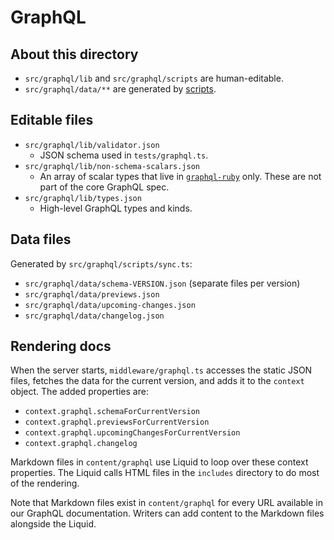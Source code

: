 # GraphQL

## About this directory

* `src/graphql/lib` and `src/graphql/scripts` are human-editable.
* `src/graphql/data/**` are generated by [scripts](./scripts).

## Editable files

* `src/graphql/lib/validator.json`
  - JSON schema used in `tests/graphql.ts`.
* `src/graphql/lib/non-schema-scalars.json`
  - An array of scalar types that live in [`graphql-ruby`](https://github.com/rmosolgo/graphql-ruby/tree/356d9d369e444423bf06cab3dc767ec75fbc6745/lib/graphql/types) only. These are
  not part of the core GraphQL spec.
* `src/graphql/lib/types.json`
  - High-level GraphQL types and kinds.

## Data files

Generated by `src/graphql/scripts/sync.ts`:

* `src/graphql/data/schema-VERSION.json` (separate files per version)
* `src/graphql/data/previews.json`
* `src/graphql/data/upcoming-changes.json`
* `src/graphql/data/changelog.json`

## Rendering docs

When the server starts, `middleware/graphql.ts` accesses the static JSON files, fetches the data for the current version, and adds it to the `context` object. The added properties are:

* `context.graphql.schemaForCurrentVersion`
* `context.graphql.previewsForCurrentVersion`
* `context.graphql.upcomingChangesForCurrentVersion`
* `context.graphql.changelog`

Markdown files in `content/graphql` use Liquid to loop over these context properties. The Liquid calls HTML files in the `includes` directory to do most of the rendering.

Note that Markdown files exist in `content/graphql` for every URL available in our GraphQL
documentation. Writers can add content to the Markdown files alongside the Liquid.
